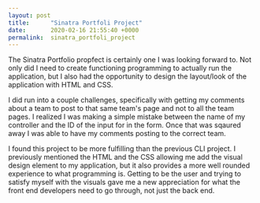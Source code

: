 ```yaml
---
layout: post
title:      "Sinatra Portfoli Project"
date:       2020-02-16 21:55:40 +0000
permalink:  sinatra_portfoli_project
---
```



The Sinatra Portfolio propfect is certainly one I was looking forward to.  Not only did I need to create functioning programming to actually run the application, but I also had the opportunity to design the layout/look of the application with HTML and CSS.

I did run into a couple challenges, specifically with getting my comments about a team to post to that same team's page and not to all the team pages. I realized I was making a simple mistake between the name of my controller and the ID of the input for in the form.  Once that was sqaured away I was able to have my comments posting to the correct team.

I found this project to be more fulfilling than the previous CLI project.  I previously mentioned the HTML and the CSS allowing me add the visual design element to my application, but it also provides a more well rounded experience to what programming is.  Getting to be the user and trying to satisfy myself with the visuals gave me a new appreciation for what the front end developers need to go through, not just the back end.
